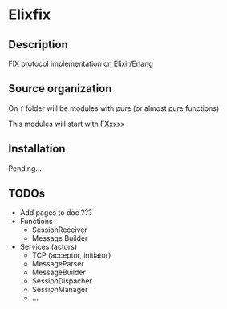 # Elixfix


## Description

FIX protocol implementation on Elixir/Erlang


## Source organization

On `f` folder will be modules with pure (or almost pure functions)

This modules will start with FXxxxx


## Installation

Pending...

## TODOs

* Add pages to doc ???
* Functions
  * SessionReceiver
  * Message Builder
* Services (actors)
  * TCP (acceptor, initiator)
  * MessageParser
  * MessageBuilder
  * SessionDispacher
  * SessionManager
  * ...
